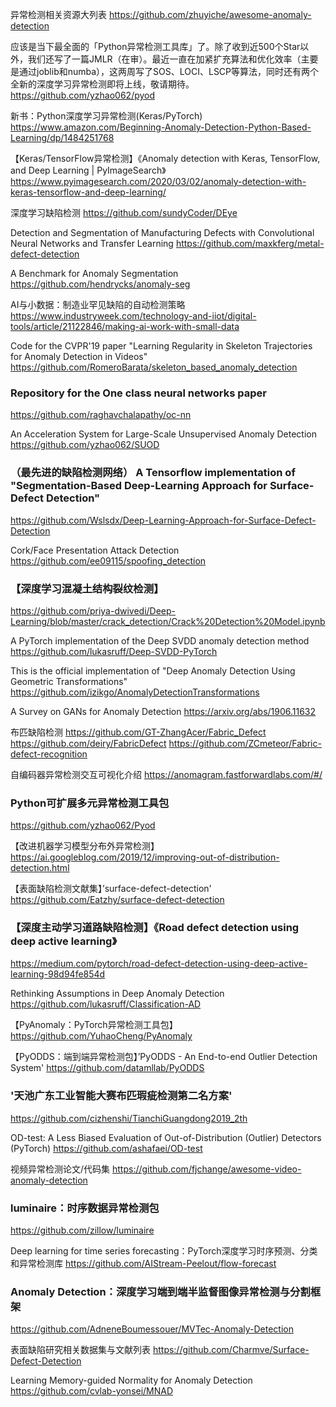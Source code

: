 异常检测相关资源大列表
https://github.com/zhuyiche/awesome-anomaly-detection

应该是当下最全面的「Python异常检测工具库」了。除了收到近500个Star以外，我们还写了一篇JMLR（在审）。最近一直在加紧扩充算法和优化效率（主要是通过joblib和numba），这两周写了SOS、LOCI、LSCP等算法，同时还有两个全新的深度学习异常检测即将上线，敬请期待。
https://github.com/yzhao062/pyod

新书：Python深度学习异常检测(Keras/PyTorch)
https://www.amazon.com/Beginning-Anomaly-Detection-Python-Based-Learning/dp/1484251768

【Keras/TensorFlow异常检测】《Anomaly detection with Keras, TensorFlow, and Deep Learning | PyImageSearch》
https://www.pyimagesearch.com/2020/03/02/anomaly-detection-with-keras-tensorflow-and-deep-learning/

深度学习缺陷检测
https://github.com/sundyCoder/DEye

Detection and Segmentation of Manufacturing Defects with Convolutional Neural Networks and Transfer Learning
https://github.com/maxkferg/metal-defect-detection

A Benchmark for Anomaly Segmentation
https://github.com/hendrycks/anomaly-seg

AI与小数据：制造业罕见缺陷的自动检测策略
https://www.industryweek.com/technology-and-iiot/digital-tools/article/21122846/making-ai-work-with-small-data

Code for the CVPR'19 paper "Learning Regularity in Skeleton Trajectories for Anomaly Detection in Videos"
https://github.com/RomeroBarata/skeleton_based_anomaly_detection

### Repository for the One class neural networks paper
https://github.com/raghavchalapathy/oc-nn

An Acceleration System for Large-Scale Unsupervised Anomaly Detection
https://github.com/yzhao062/SUOD

### （最先进的缺陷检测网络） A Tensorflow implementation of "Segmentation-Based Deep-Learning Approach for Surface-Defect Detection"
https://github.com/Wslsdx/Deep-Learning-Approach-for-Surface-Defect-Detection

Cork/Face Presentation Attack Detection
https://github.com/ee09115/spoofing_detection

### 【深度学习混凝土结构裂纹检测】
https://github.com/priya-dwivedi/Deep-Learning/blob/master/crack_detection/Crack%20Detection%20Model.ipynb

A PyTorch implementation of the Deep SVDD anomaly detection method
https://github.com/lukasruff/Deep-SVDD-PyTorch

This is the official implementation of "Deep Anomaly Detection Using Geometric Transformations"
https://github.com/izikgo/AnomalyDetectionTransformations

A Survey on GANs for Anomaly Detection
https://arxiv.org/abs/1906.11632

布匹缺陷检测
https://github.com/GT-ZhangAcer/Fabric_Defect
https://github.com/deiry/FabricDefect
https://github.com/ZCmeteor/Fabric-defect-recognition

自编码器异常检测交互可视化介绍
https://anomagram.fastforwardlabs.com/#/

### Python可扩展多元异常检测工具包
https://github.com/yzhao062/Pyod

【改进机器学习模型分布外异常检测】
https://ai.googleblog.com/2019/12/improving-out-of-distribution-detection.html

【表面缺陷检测文献集】’surface-defect-detection'
https://github.com/Eatzhy/surface-defect-detection

### 【深度主动学习道路缺陷检测】《Road defect detection using deep active learning》
https://medium.com/pytorch/road-defect-detection-using-deep-active-learning-98d94fe854d

Rethinking Assumptions in Deep Anomaly Detection
https://github.com/lukasruff/Classification-AD

【PyAnomaly：PyTorch异常检测工具包】
https://github.com/YuhaoCheng/PyAnomaly

【PyODDS：端到端异常检测包】’PyODDS - An End-to-end Outlier Detection System' 
https://github.com/datamllab/PyODDS

### '天池广东工业智能大赛布匹瑕疵检测第二名方案' 
https://github.com/cizhenshi/TianchiGuangdong2019_2th

OD-test: A Less Biased Evaluation of Out-of-Distribution (Outlier) Detectors (PyTorch)
https://github.com/ashafaei/OD-test

视频异常检测论文/代码集
https://github.com/fjchange/awesome-video-anomaly-detection

### luminaire：时序数据异常检测包
https://github.com/zillow/luminaire

Deep learning for time series forecasting：PyTorch深度学习时序预测、分类和异常检测库
https://github.com/AIStream-Peelout/flow-forecast

### Anomaly Detection：深度学习端到端半监督图像异常检测与分割框架
https://github.com/AdneneBoumessouer/MVTec-Anomaly-Detection

表面缺陷研究相关数据集与文献列表
https://github.com/Charmve/Surface-Defect-Detection

Learning Memory-guided Normality for Anomaly Detection
https://github.com/cvlab-yonsei/MNAD